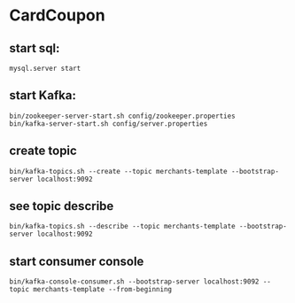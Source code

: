 # CardCoupon

## start sql:
```
mysql.server start
```

## start Kafka:
```
bin/zookeeper-server-start.sh config/zookeeper.properties
bin/kafka-server-start.sh config/server.properties
```

## create topic
```
bin/kafka-topics.sh --create --topic merchants-template --bootstrap-server localhost:9092
```

## see topic describe
```
bin/kafka-topics.sh --describe --topic merchants-template --bootstrap-server localhost:9092
```

## start consumer console
```
bin/kafka-console-consumer.sh --bootstrap-server localhost:9092 --topic merchants-template --from-beginning
```
